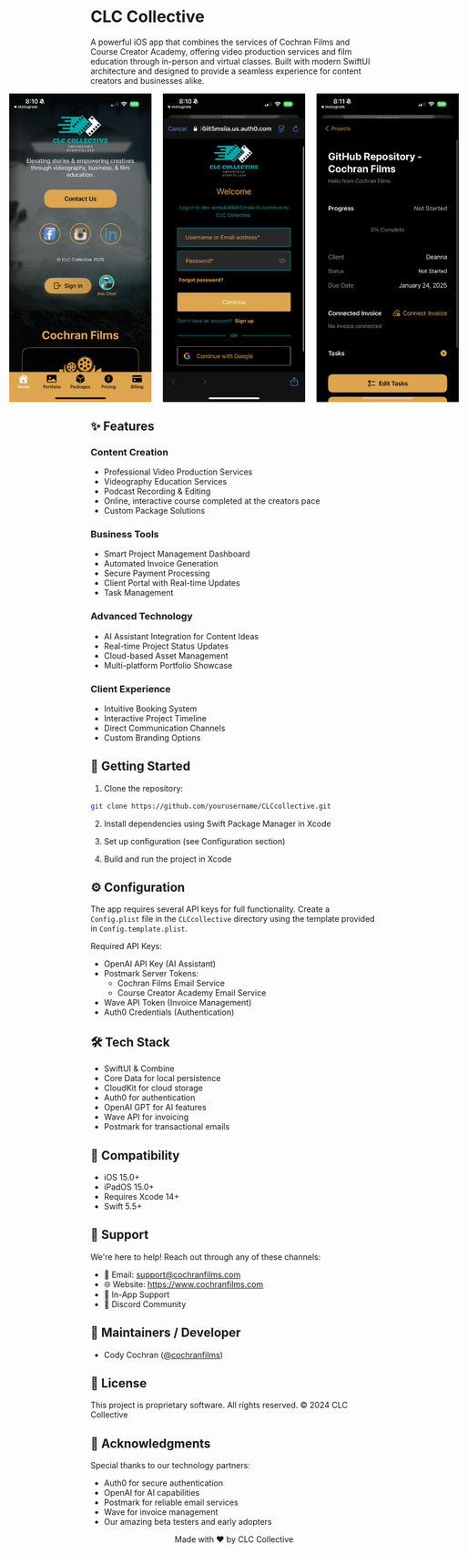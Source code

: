 # CLC Collective

A powerful iOS app that combines the services of Cochran Films and Course Creator Academy, offering video production services and film education through in-person and virtual classes. Built with modern SwiftUI architecture and designed to provide a seamless experience for content creators and businesses alike.

<div align="center" style="display: flex; justify-content: center; gap: 20px;">
  <img src="assets/images/app-screenshot.png" alt="CLC Collective Home Screen" width="250"/>
  <img src="assets/images/app-screenshot-2.png" alt="CLC Collective Portfolio View" width="250"/>
  <img src="assets/images/app-screenshot-3.png" alt="CLC Collective Services" width="250"/>
</div>

## ✨ Features

### Content Creation
- Professional Video Production Services
- Videography Education Services
- Podcast Recording & Editing
- Online, interactive course completed at the creators pace
- Custom Package Solutions

### Business Tools
- Smart Project Management Dashboard
- Automated Invoice Generation
- Secure Payment Processing
- Client Portal with Real-time Updates
- Task Management

### Advanced Technology
- AI Assistant Integration for Content Ideas
- Real-time Project Status Updates
- Cloud-based Asset Management
- Multi-platform Portfolio Showcase

### Client Experience
- Intuitive Booking System
- Interactive Project Timeline
- Direct Communication Channels
- Custom Branding Options

## 🚀 Getting Started

1. Clone the repository:
```bash
git clone https://github.com/yourusername/CLCcollective.git
```

2. Install dependencies using Swift Package Manager in Xcode

3. Set up configuration (see Configuration section)

4. Build and run the project in Xcode

## ⚙️ Configuration

The app requires several API keys for full functionality. Create a `Config.plist` file in the `CLCcollective` directory using the template provided in `Config.template.plist`.

Required API Keys:
- OpenAI API Key (AI Assistant)
- Postmark Server Tokens:
  - Cochran Films Email Service
  - Course Creator Academy Email Service
- Wave API Token (Invoice Management)
- Auth0 Credentials (Authentication)

## 🛠 Tech Stack

- SwiftUI & Combine
- Core Data for local persistence
- CloudKit for cloud storage
- Auth0 for authentication
- OpenAI GPT for AI features
- Wave API for invoicing
- Postmark for transactional emails

## 📱 Compatibility

- iOS 15.0+
- iPadOS 15.0+
- Requires Xcode 14+
- Swift 5.5+

## 🤝 Support

We're here to help! Reach out through any of these channels:

- 📧 Email: support@cochranfilms.com
- 🌐 Website: https://www.cochranfilms.com
- 📱 In-App Support
- 💬 Discord Community

## 👥 Maintainers / Developer

- Cody Cochran ([@cochranfilms](https://github.com/cochranfilms))

## 📄 License

This project is proprietary software. All rights reserved.
© 2024 CLC Collective

## 🙏 Acknowledgments

Special thanks to our technology partners:
- Auth0 for secure authentication
- OpenAI for AI capabilities
- Postmark for reliable email services
- Wave for invoice management
- Our amazing beta testers and early adopters

<div align="center">
Made with ❤️ by CLC Collective
</div>

